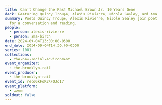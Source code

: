 ```yaml
---
title: Can't Change the Past Michael Brown Jr. 10 Years Gone
deck: Featuring Quincy Troupe, Alexis Rivierre, Nicole Sealey, and Ama Birch
summary: Poets Quincy Troupe, Alexis Rivierre, Nicole Sealey join poet Ama Birch
  for a conversation and reading.
people:
  - person: alexis-rivierre
  - person: ama-birch
date: 2024-09-04T13:00:00-0500
end_date: 2024-09-04T14:30:00-0500
series: 1081
collections:
  - the-new-social-environment
event_organizer:
  - the-brooklyn-rail
event_producer:
  - the-brooklyn-rail
event_id: recoGkFoK2KFQJoI7
event_platform:
  - zoom
soldout: false
---
```

